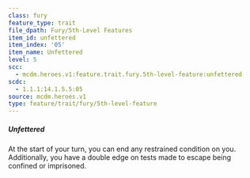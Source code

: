```yaml
---
class: fury
feature_type: trait
file_dpath: Fury/5th-Level Features
item_id: unfettered
item_index: '05'
item_name: Unfettered
level: 5
scc:
  - mcdm.heroes.v1:feature.trait.fury.5th-level-feature:unfettered
scdc:
  - 1.1.1:14.1.5.5:05
source: mcdm.heroes.v1
type: feature/trait/fury/5th-level-feature
---
```


##### Unfettered

At the start of your turn, you can end any restrained condition on you. Additionally, you have a double edge on tests made to escape being confined or imprisoned.
